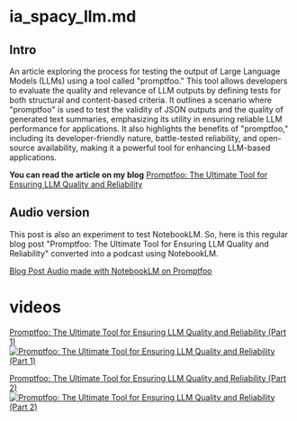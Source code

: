 # ia_spacy_llm.md

## Intro
An article exploring the process for testing the output of Large Language Models (LLMs) using a tool called "promptfoo." This tool allows developers to evaluate the quality and relevance of LLM outputs by defining tests for both structural and content-based criteria. It outlines a scenario where "promptfoo" is used to test the validity of JSON outputs and the quality of generated text summaries, emphasizing its utility in ensuring reliable LLM performance for applications. It also highlights the benefits of "promptfoo," including its developer-friendly nature, battle-tested reliability, and open-source availability, making it a powerful tool for enhancing LLM-based applications.

**You can read the article on my blog**
[Promptfoo: The Ultimate Tool for Ensuring LLM Quality and Reliability](https://wp.me/p3Vuhl-3me)



## Audio version
This post is also an experiment to test NotebookLM. So, here is this regular blog post "Promptfoo: The Ultimate Tool for Ensuring LLM Quality and Reliability" converted into a podcast using NotebookLM.

[Blog Post Audio made with NotebookLM on Promptfoo](https://on.soundcloud.com/vmw6Aj1S6Nx5AT8V6)

# videos

[Promptfoo: The Ultimate Tool for Ensuring LLM Quality and Reliability (Part 1)](https://www.youtube.com/watch?v=hFh_DkN63KU)[![Promptfoo: The Ultimate Tool for Ensuring LLM Quality and Reliability (Part 1)](testing_llm_with_promptfoo_1.png)](https://www.youtube.com/watch?v=hFh_DkN63KU)



[Promptfoo: The Ultimate Tool for Ensuring LLM Quality and Reliability (Part 2)](https://www.youtube.com/watch?v=ZRuqwKowBWI)[![Promptfoo: The Ultimate Tool for Ensuring LLM Quality and Reliability (Part 2)](testing_llm_with_promptfoo_2.png)](https://www.youtube.com/watch?v=ZRuqwKowBWI)
